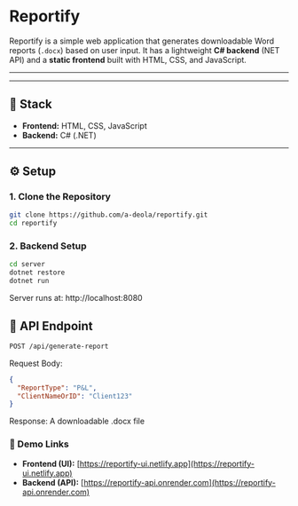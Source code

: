 # Reportify

Reportify is a simple web application that generates downloadable Word reports (`.docx`) based on user input. It has a lightweight **C# backend** (NET API) and a **static frontend** built with HTML, CSS, and JavaScript.

---

---

## 🧩 Stack
- **Frontend:** HTML, CSS, JavaScript  
- **Backend:** C# (.NET)

---

## ⚙️ Setup

### 1. Clone the Repository
```bash
git clone https://github.com/a-deola/reportify.git
cd reportify
```
### 2. Backend Setup
```bash
cd server
dotnet restore
dotnet run
```
Server runs at: http://localhost:8080

## 🧾 API Endpoint

```bash
POST /api/generate-report
```
Request Body:
```json
{
  "ReportType": "P&L",
  "ClientNameOrID": "Client123"
}
```
Response: A downloadable .docx file

### 📸 Demo Links

- **Frontend (UI):** [https://reportify-ui.netlify.app](https://reportify-ui.netlify.app)  
- **Backend (API):** [https://reportify-api.onrender.com](https://reportify-api.onrender.com)
